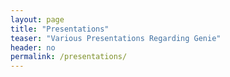 ```yaml
---
layout: page
title: "Presentations"
teaser: "Various Presentations Regarding Genie"
header: no
permalink: /presentations/
---
```

